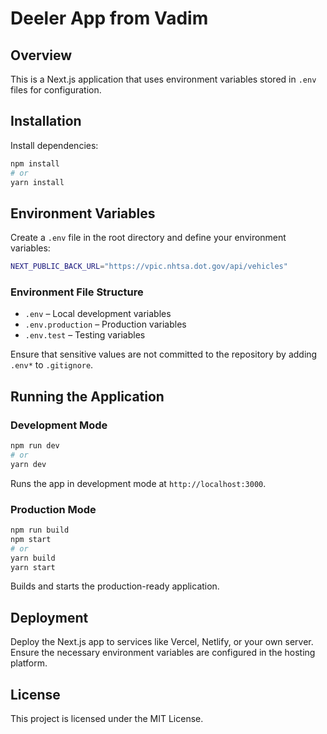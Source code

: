 # Deeler App from Vadim

## Overview
This is a Next.js application that uses environment variables stored in `.env` files for configuration.

## Installation

Install dependencies:
   ```sh
   npm install
   # or
   yarn install
   ```

## Environment Variables

Create a `.env` file in the root directory and define your environment variables:

```sh
NEXT_PUBLIC_BACK_URL="https://vpic.nhtsa.dot.gov/api/vehicles"
```

### Environment File Structure
- `.env` – Local development variables
- `.env.production` – Production variables
- `.env.test` – Testing variables

Ensure that sensitive values are not committed to the repository by adding `.env*` to `.gitignore`.

## Running the Application

### Development Mode
```sh
npm run dev
# or
yarn dev
```
Runs the app in development mode at `http://localhost:3000`.

### Production Mode
```sh
npm run build
npm start
# or
yarn build
yarn start
```
Builds and starts the production-ready application.

## Deployment
Deploy the Next.js app to services like Vercel, Netlify, or your own server. Ensure the necessary environment variables are configured in the hosting platform.

## License
This project is licensed under the MIT License.

